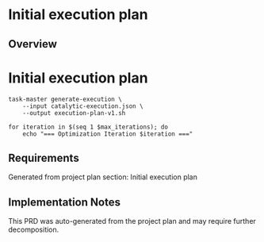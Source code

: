 # Initial execution plan

## Overview

# Initial execution plan
    task-master generate-execution \
        --input catalytic-execution.json \
        --output execution-plan-v1.sh
    
    for iteration in $(seq 1 $max_iterations); do
        echo "=== Optimization Iteration $iteration ==="

## Requirements

Generated from project plan section: Initial execution plan

## Implementation Notes

This PRD was auto-generated from the project plan and may require further decomposition.

